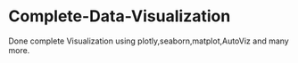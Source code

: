 # Complete-Data-Visualization
Done complete Visualization using plotly,seaborn,matplot,AutoViz and many more.

